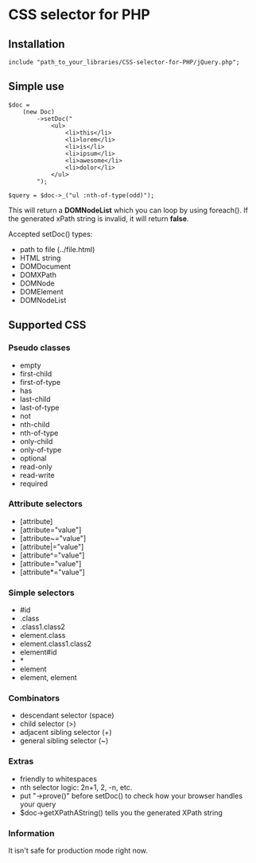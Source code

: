 # CSS selector for PHP
## Installation

```
include "path_to_your_libraries/CSS-selector-for-PHP/jQuery.php";
```

## Simple use

```
$doc =
    (new Doc)
        ->setDoc("
            <ul>
                <li>this</li>
                <li>lorem</li>
                <li>is</li>
                <li>ipsum</li>
                <li>awesome</li>
                <li>dolor</li>
            </ul>
        ");

$query = $doc->_("ul :nth-of-type(odd)");
```
This will return a __DOMNodeList__ which you can loop by using foreach().
If the generated xPath string is invalid, it will return __false__.

Accepted setDoc() types:
- path to file (../file.html)
- HTML string
- DOMDocument
- DOMXPath
- DOMNode
- DOMElement
- DOMNodeList

## Supported CSS
### Pseudo classes

- empty
- first-child
- first-of-type
- has
- last-child
- last-of-type
- not
- nth-child
- nth-of-type
- only-child
- only-of-type
- optional
- read-only
- read-write
- required

### Attribute selectors

- \[attribute]
- \[attribute="value"]
- \[attribute~="value"]
- \[attribute|="value"]
- \[attribute^="value"]
- \[attribute="value"]
- \[attribute*="value"]

### Simple selectors

- \#id
- .class
- .class1.class2
- element.class
- element.class1.class2
- element#id
- \*
- element
- element, element

### Combinators

- descendant selector (space)
- child selector (>)
- adjacent sibling selector (+)
- general sibling selector (~)


### Extras

- friendly to whitespaces
- nth selector logic: 2n+1, 2, -n, etc.
- put "->prove()" before setDoc() to check how your browser handles your query
- $doc->getXPathAString() tells you the generated XPath string

### Information

It isn't safe for production mode right now.